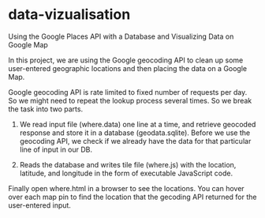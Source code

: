 # data-vizualisation
Using the Google Places API with a Database and
Visualizing Data on Google Map

In this project, we are using the Google geocoding API to clean up some user-entered geographic locations and then placing the data on a Google Map.

Google geocoding API is rate limited to fixed number of requests per day. So we might need to repeat the lookup process several times. So we break the task into two parts.

1. We read input file (where.data) one line at a time, and retrieve geocoded response and store it in a database (geodata.sqlite). Before we use the geocoding API, we check if we already have the data for that particular line of input in our DB.

2. Reads the database and writes tile file (where.js) with the location, latitude, and longitude in the form of executable JavaScript code.

Finally open where.html in a browser to see the locations. You can hover over each map pin to find the location that the gecoding API returned for the user-entered input.
